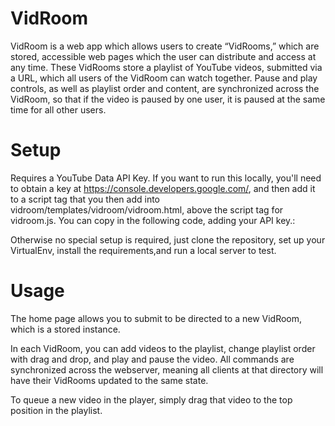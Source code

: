 # VidRoom

VidRoom is a web app which allows users to create “VidRooms,” which are stored,
accessible web pages which the user can distribute and access at any time. These
VidRooms store a playlist of YouTube videos, submitted via a URL, which all users
of the VidRoom can watch together. Pause and play controls, as well as playlist
order and content, are synchronized across the VidRoom, so that if the video is
paused by one user, it is paused at the same time for all other users.

# Setup
Requires  a YouTube Data API Key. If you want to run this locally, you'll need
to obtain a key at https://console.developers.google.com/, and then add it to a
script tag that you then add into vidroom/templates/vidroom/vidroom.html,
above the script tag for vidroom.js. You can copy in the following code, adding
your API key.:

<script> var GOOGLE_API_KEY = 'INSERT_YOUR_API_KEY_HERE'; </script>

Otherwise no special setup is required, just clone the repository, set up your
VirtualEnv, install the requirements,and run a local server to test.

# Usage
The home page allows you to submit to be directed to a new VidRoom, which is a
stored instance.

In each VidRoom, you can add videos to the playlist, change playlist order with
drag and drop, and play and pause the video. All commands are synchronized
across the webserver, meaning all clients at that directory will have their
VidRooms updated to the same state.

To queue a new video in the player, simply drag that video to the top position
in the playlist.
